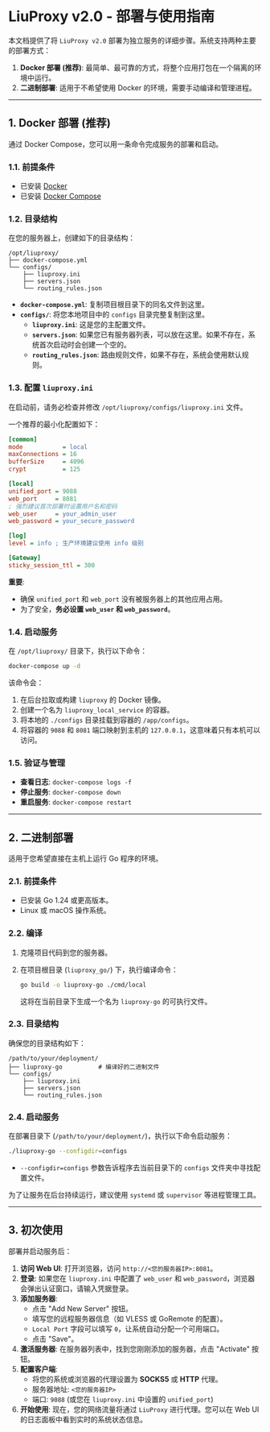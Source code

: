 # LiuProxy v2.0 - 部署与使用指南

本文档提供了将 `LiuProxy v2.0` 部署为独立服务的详细步骤。系统支持两种主要的部署方式：

1.  **Docker 部署 (推荐)**: 最简单、最可靠的方式，将整个应用打包在一个隔离的环境中运行。
2.  **二进制部署**: 适用于不希望使用 Docker 的环境，需要手动编译和管理进程。

---

## 1. Docker 部署 (推荐)

通过 Docker Compose，您可以用一条命令完成服务的部署和启动。

### 1.1. 前提条件

*   已安装 [Docker](https://docs.docker.com/engine/install/)
*   已安装 [Docker Compose](https://docs.docker.com/compose/install/)

### 1.2. 目录结构

在您的服务器上，创建如下的目录结构：

```
/opt/liuproxy/
├── docker-compose.yml
└── configs/
    ├── liuproxy.ini
    ├── servers.json
    └── routing_rules.json
```

*   **`docker-compose.yml`**: 复制项目根目录下的同名文件到这里。
*   **`configs/`**: 将您本地项目中的 `configs` 目录完整复制到这里。
    *   **`liuproxy.ini`**: 这是您的主配置文件。
    *   **`servers.json`**: 如果您已有服务器列表，可以放在这里。如果不存在，系统首次启动时会创建一个空的。
    *   **`routing_rules.json`**: 路由规则文件，如果不存在，系统会使用默认规则。

### 1.3. 配置 `liuproxy.ini`

在启动前，请务必检查并修改 `/opt/liuproxy/configs/liuproxy.ini` 文件。

一个推荐的最小化配置如下：

```ini
[common]
mode           = local
maxConnections = 16
bufferSize     = 4096
crypt          = 125

[local]
unified_port = 9088
web_port     = 8081
; 强烈建议首次部署时设置用户名和密码
web_user     = your_admin_user
web_password = your_secure_password

[log]
level = info ; 生产环境建议使用 info 级别

[Gateway]
sticky_session_ttl = 300
```

**重要**:
*   确保 `unified_port` 和 `web_port` 没有被服务器上的其他应用占用。
*   为了安全，**务必设置 `web_user` 和 `web_password`**。

### 1.4. 启动服务

在 `/opt/liuproxy/` 目录下，执行以下命令：

```bash
docker-compose up -d
```

该命令会：
1.  在后台拉取或构建 `liuproxy` 的 Docker 镜像。
2.  创建一个名为 `liuproxy_local_service` 的容器。
3.  将本地的 `./configs` 目录挂载到容器的 `/app/configs`。
4.  将容器的 `9088` 和 `8081` 端口映射到主机的 `127.0.0.1`，这意味着只有本机可以访问。

### 1.5. 验证与管理

*   **查看日志**: `docker-compose logs -f`
*   **停止服务**: `docker-compose down`
*   **重启服务**: `docker-compose restart`

---

## 2. 二进制部署

适用于您希望直接在主机上运行 Go 程序的环境。

### 2.1. 前提条件

*   已安装 Go 1.24 或更高版本。
*   Linux 或 macOS 操作系统。

### 2.2. 编译

1.  克隆项目代码到您的服务器。
2.  在项目根目录 (`liuproxy_go/`) 下，执行编译命令：

    ```bash
    go build -o liuproxy-go ./cmd/local
    ```

    这将在当前目录下生成一个名为 `liuproxy-go` 的可执行文件。

### 2.3. 目录结构

确保您的目录结构如下：

```
/path/to/your/deployment/
├── liuproxy-go          # 编译好的二进制文件
└── configs/
    ├── liuproxy.ini
    ├── servers.json
    └── routing_rules.json
```

### 2.4. 启动服务

在部署目录下 (`/path/to/your/deployment/`)，执行以下命令启动服务：

```bash
./liuproxy-go --configdir=configs
```

*   `--configdir=configs` 参数告诉程序去当前目录下的 `configs` 文件夹中寻找配置文件。

为了让服务在后台持续运行，建议使用 `systemd` 或 `supervisor` 等进程管理工具。

---

## 3. 初次使用

部署并启动服务后：

1.  **访问 Web UI**: 打开浏览器，访问 `http://<您的服务器IP>:8081`。
2.  **登录**: 如果您在 `liuproxy.ini` 中配置了 `web_user` 和 `web_password`，浏览器会弹出认证窗口，请输入凭据登录。
3.  **添加服务器**:
    *   点击 "Add New Server" 按钮。
    *   填写您的远程服务器信息（如 VLESS 或 GoRemote 的配置）。
    *   `Local Port` 字段可以填写 `0`，让系统自动分配一个可用端口。
    *   点击 "Save"。
4.  **激活服务器**: 在服务器列表中，找到您刚刚添加的服务器，点击 "Activate" 按钮。
5.  **配置客户端**:
    *   将您的系统或浏览器的代理设置为 **SOCKS5** 或 **HTTP** 代理。
    *   服务器地址: `<您的服务器IP>`
    *   端口: `9088` (或您在 `liuproxy.ini` 中设置的 `unified_port`)
6.  **开始使用**: 现在，您的网络流量将通过 `LiuProxy` 进行代理。您可以在 Web UI 的日志面板中看到实时的系统状态信息。